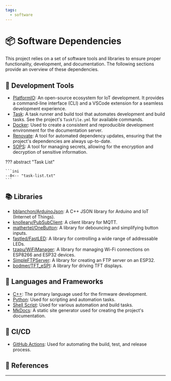 ```yaml
---
tags:
  - software
---
```

# :package: Software Dependencies

This project relies on a set of software tools and libraries to ensure proper
functionality, development, and documentation. The following sections provide an
overview of these dependencies.

## :wrench: Development Tools

- [PlatformIO][1]: An open-source ecosystem for IoT development. It provides a
  command-line interface (CLI) and a VSCode extension for a seamless
  development experience.
- [Task][2]: A task runner and build tool that automates development and build
  tasks. See the project's `Taskfile.yml` for available commands.
- [Docker][3]: Used to create a consistent and reproducible development
  environment for the documentation server.
- [Renovate][4]: A tool for automated dependency updates, ensuring that the
  project's dependencies are always up-to-date.
- [SOPS][5]: A tool for managing secrets, allowing for the encryption and
  decryption of sensitive information.

??? abstract "Task List"

    ```ini
    --8<-- "task-list.txt"
    ```

## :books: Libraries

- [bblanchon/ArduinoJson][6]: A C++ JSON library for Arduino and IoT (Internet
  of Things).
- [knolleary/PubSubClient][7]: A client library for MQTT.
- [mathertel/OneButton][8]: A library for debouncing and simplifying button
  inputs.
- [fastled/FastLED][9]: A library for controlling a wide range of addressable
  LEDs.
- [tzapu/WiFiManager][10]: A library for managing Wi-Fi connections on ESP8266
  and ESP32 devices.
- [SimpleFTPServer][11]: A library for creating an FTP server on an ESP32.
- [bodmer/TFT_eSPI][12]: A library for driving TFT displays.

## :scroll: Languages and Frameworks

- [C++][13]: The primary language used for the firmware development.
- [Python][14]: Used for scripting and automation tasks.
- [Shell Script][15]: Used for various automation and build tasks.
- [MkDocs][16]: A static site generator used for creating the project's
  documentation.

## :rocket: CI/CD

- [GitHub Actions][17]: Used for automating the build, test, and release
  process.

## :link: References

[1]: https://platformio.org/
[2]: https://taskfile.dev/
[3]: https://www.docker.com/
[4]: https://www.mend.io/free-developer-tools/renovate/
[5]: https://github.com/getsops/sops
[6]: https://github.com/bblanchon/ArduinoJson
[7]: https://github.com/knolleary/pubsubclient
[8]: https://github.com/mathertel/OneButton
[9]: https://github.com/FastLED/FastLED
[10]: https://github.com/tzapu/WiFiManager
[11]: https://github.com/xreef/SimpleFTPServer
[12]: https://github.com/Bodmer/TFT_eSPI
[13]: https://isocpp.org/
[14]: https://www.python.org/
[15]: https://www.gnu.org/software/bash/
[16]: https://www.mkdocs.org/
[17]: https://github.com/features/actions
---
